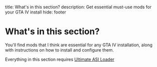 title: What's in this section?
description: Get essential must-use mods for your GTA IV install
hide: footer
# What's in this section?
You'll find mods that I think are essential for any GTA IV installation, along with instructions on how to install and configure them. 

Everything in this section requires [Ultimate ASI Loader](../mod-dependencies/#ultimate-asi-loader)